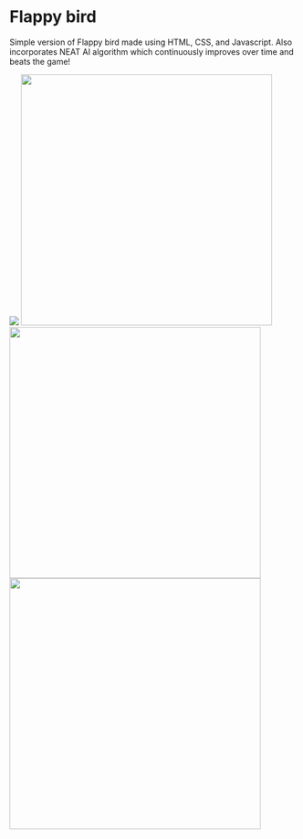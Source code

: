 # Flappy bird
Simple version of Flappy bird made using HTML, CSS, and Javascript. Also incorporates NEAT AI algorithm which continuously improves over time and beats the game!
<span>
  <p>
    <img src="https://github.com/user-attachments/assets/04347a57-3a7f-44a9-8967-eb3507af79fe">
    <img src="https://github.com/user-attachments/assets/ba114013-83db-47fd-9c31-e07db5db1c3b" height = 440px>
    <img src="https://github.com/user-attachments/assets/0ad2c6bf-4923-4be0-bfd9-a2a16514cdfc" width = 440px>
    <img src="https://github.com/user-attachments/assets/dde832b2-aa82-405a-8144-ed90f2e1e906" height = 440px>
  </p>
</span>
